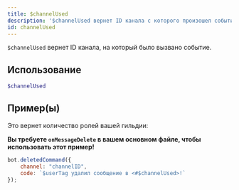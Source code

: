 ```yaml
---
title: $channelUsed
description: '$channelUsed вернет ID канала с которого произошел событие.'
id: channelUsed
---
```


`$channelUsed` вернет ID канала, на который было вызвано событие.

## Использование

```php
$channelUsed
```

## Пример(ы)

Это вернет количество ролей вашей гильдии:

**Вы требуете `onMessageDelete` в вашем основном файле, чтобы использовать этот пример!**

```javascript
bot.deletedCommand({
    channel: "channelID",
    code: `$userTag удалил сообщение в <#$channelUsed>!`
});
```
